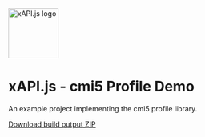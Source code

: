 <img width="100" src="https://avatars3.githubusercontent.com/u/65084607?s=200&v=4" alt="xAPI.js logo">

# xAPI.js - cmi5 Profile Demo

An example project implementing the cmi5 profile library.

[Download build output ZIP](https://github.com/xapijs/cmi5-demo/releases)
